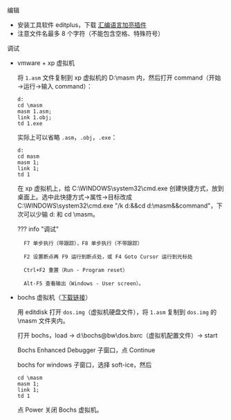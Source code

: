 

编辑

- 安装工具软件 editplus，下载 [汇编语言加亮插件](http://cc.zju.edu.cn/bhh/asm-syntax.rar)
- 注意文件名最多 8 个字符（不能包含空格、特殊符号）

调试

- vmware + xp 虚拟机

    将 `1.asm` 文件复制到 xp 虚拟机的 D:\masm 内，然后打开 command（开始→运行→输入 command）：

    ```
    d:
    cd \masm
    masm 1.asm;
    link 1.obj;
    td 1.exe
    ```

    实际上可以省略 `.asm`，`.obj`，`.exe`：

    ```
    d:
    cd masm
    masm 1;
    link 1;
    td 1
    ```

    在 xp 虚拟机上，给 C:\WINDOWS\system32\cmd.exe 创建快捷方式，放到桌面上。选中此快捷方式→属性→目标改成 C:\WINDOWS\system32\cmd.exe "/k d:&&cd d:\masm&&command"，下次可以少输 d: 和 cd \masm。

    ??? info "调试"

        F7 单步执行（带跟踪），F8 单步执行（不带跟踪）
        
        F2 设置断点再 F9 运行到断点处，或 F4 Goto Cursor 运行到光标处
        
        Ctrl+F2 重置（Run - Program reset）
        
        Alt-F5 查看输出（Windows - User screen）。

- bochs 虚拟机（[下载链接](http://cc.zju.edu.cn/bhh/bochs@bw.zip)）

    用 editdisk 打开 `dos.img`（虚拟机硬盘文件），将 `1.asm` 复制到 `dos.img` 的 \masm 文件夹内。

    打开 bochs，load → d:\bochs@bw\dos.bxrc（虚拟机配置文件）→ start

    Bochs Enhanced Debugger 子窗口，点 Continue

    bochs for windows 子窗口，选择 soft-ice，然后

    ```
    cd \masm
    masm 1;
    link 1;
    td 1
    ```

    点 Power 关闭 Bochs 虚拟机。





